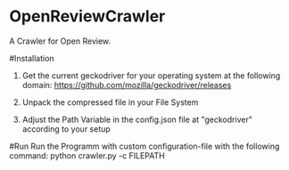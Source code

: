 # OpenReviewCrawler
A Crawler for Open Review. 

#Installation
1. Get the current geckodriver for your operating system at the following domain:
https://github.com/mozilla/geckodriver/releases

2. Unpack the compressed file in your File System 

3. Adjust the Path Variable in the config.json file at "geckodriver" according to your setup

#Run
Run the Programm with custom configuration-file with the following command:
python crawler.py -c FILEPATH